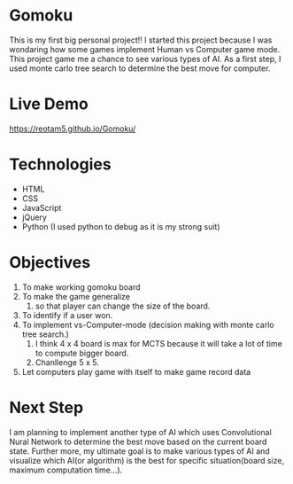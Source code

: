 # Gomoku
This is my first big personal project!!
I started this project because I was wondaring how some games implement Human vs Computer game mode.
This project game me a chance to see various types of AI. As a first step, I used monte carlo tree search to determine the best move for computer.

# Live Demo
https://reotam5.github.io/Gomoku/

# Technologies
<ul>
<li>HTML</li>
<li>CSS</li>
<li>JavaScript</li>
<li>jQuery</li>
<li>Python (I used python to debug as it is my strong suit)</li>
</ul>

# Objectives
<ol>
      <li>To make working gomoku board </li>
      <li>To make the game generalize
            <ol>
                  <li>so that player can change the size of the board.</li>
            </ol>
      </li>
      <li>To identify if a user won.</li>
      <li>To implement vs-Computer-mode (decision making with monte carlo tree search.) 
            <ol>
                  <li>I think 4 x 4 board is max for MCTS because it will take a lot of time to compute bigger board. </li>
                  <li>Chanllenge 5 x 5.</li>
            </ol>
      </li>
      <li>Let computers play game with itself to make game record data</li>
</ol>

# Next Step
I am planning to implement another type of AI which uses Convolutional Nural Network to determine the best move based on the current board state.
Further more, my ultimate goal is to make various types of AI and visualize which AI(or algorithm) is the best for specific situation(board size, maximum computation time...).
